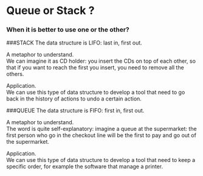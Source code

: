 # Queue or Stack ?
### When it is better to use one or the other?

###STACK
The data structure is LIFO: last in, first out.

A metaphor to understand. <br/>
We can imagine it as CD holder: you insert the CDs on top of each other, so that if you want to reach the first you insert, you need to remove all the others.

Application.<br/>
We can use this type of data structure to develop a tool that need to go back in the history of actions to undo a certain action.


###QUEUE
The data structure is FIFO: first in, first out.

A metaphor to understand. <br/>
The word is quite self-explanatory: imagine a queue at the supermarket: the first person who go in the checkout line will be the first to pay and go out of the supermarket.

Application.<br/>
We can use this type of data structure to develop a tool that need to keep a specific order, for example the software that manage a printer.